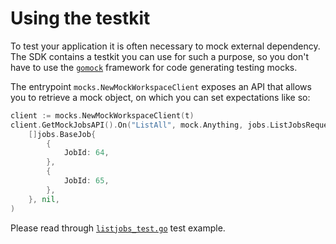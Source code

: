 # Using the testkit

To test your application it is often necessary to mock external dependency.
The SDK contains a testkit you can use for such a purpose, so you don't have to 
use the [`gomock`](https://github.com/golang/mock) framework for code generating 
testing mocks. 

The entrypoint `mocks.NewMockWorkspaceClient` exposes an API that allows you
to retrieve a mock object, on which you can set expectations like so:

```go
client := mocks.NewMockWorkspaceClient(t)
client.GetMockJobsAPI().On("ListAll", mock.Anything, jobs.ListJobsRequest{Limit: 10}).Return(
    []jobs.BaseJob{
        {
            JobId: 64,
        },
        {
            JobId: 65,
        },
    }, nil,
)
```

Please read through [`listjobs_test.go`](listjobs_test.go) test example. 
